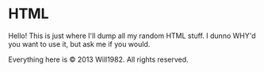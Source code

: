 HTML
====
Hello!
This is just where I'll dump all my random HTML stuff.
I dunno WHY'd you want to use it, but ask me if you would.


Everything here is © 2013 Will1982.
All rights reserved.
